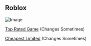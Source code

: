 ## Roblox

![Image](https://user-images.githubusercontent.com/37746191/108605219-768d9180-73bb-11eb-8df0-4a8f40adc298.png)

[Top Rated Game](https://www.roblox.com/games/4934471106/UPDATE-My-Hero-Mania?refPageId=023c9b23-4a3c-43e2-a8c1-ad4d662e0d33)  (Changes Sometimes)

[Cheapest Limited](https://www.roblox.com/catalog/321570512/Chill-Cap)  (Changes Sometimes)





